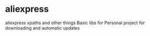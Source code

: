 # aliexpress
aliexpress xpaths and other things
Basic libs for Personal project for downloading and automatic updates
